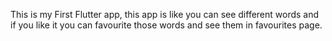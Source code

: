 This is my First Flutter app, this app is like you can see different words and if you like it you can favourite those words and see them in favourites page.
